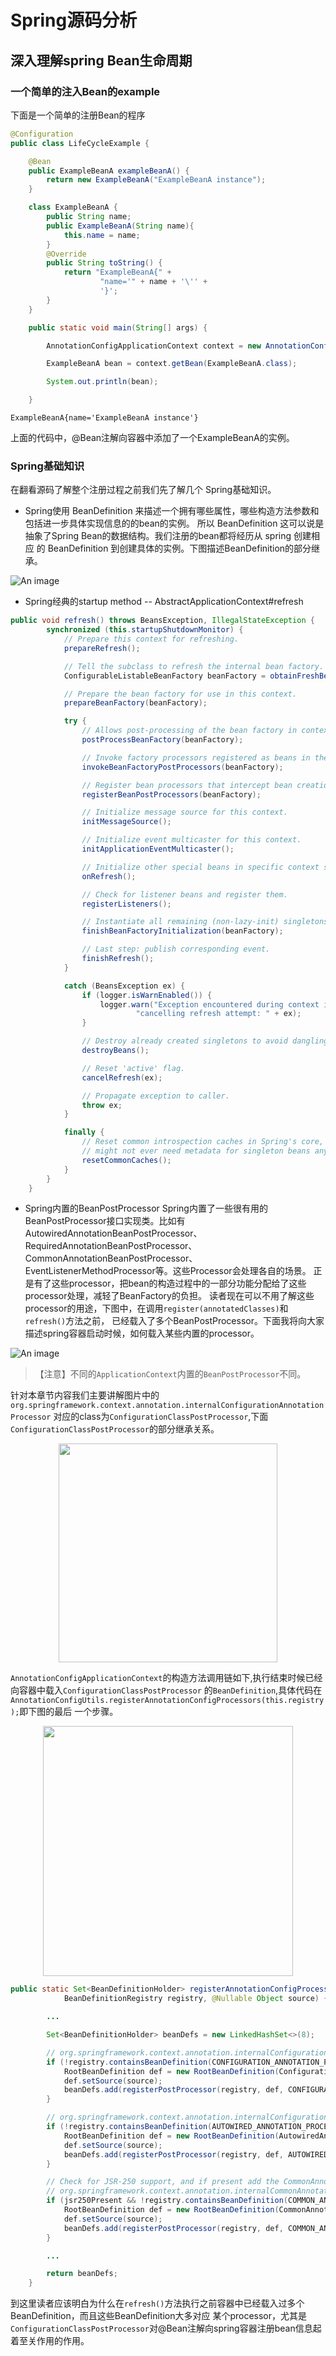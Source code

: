 # Spring源码分析
## 深入理解spring Bean生命周期
### 一个简单的注入Bean的example

下面是一个简单的注册Bean的程序
```java
@Configuration
public class LifeCycleExample {

    @Bean
    public ExampleBeanA exampleBeanA() {
        return new ExampleBeanA("ExampleBeanA instance");
    }

    class ExampleBeanA {
        public String name;
        public ExampleBeanA(String name){
            this.name = name;
        }
        @Override
        public String toString() {
            return "ExampleBeanA{" +
                    "name='" + name + '\'' +
                    '}';
        }
    }

    public static void main(String[] args) {

        AnnotationConfigApplicationContext context = new AnnotationConfigApplicationContext(LifeCycleExample.class);

        ExampleBeanA bean = context.getBean(ExampleBeanA.class);

        System.out.println(bean);

    }
```

```
ExampleBeanA{name='ExampleBeanA instance'}
```
上面的代码中，@Bean注解向容器中添加了一个ExampleBeanA的实例。

### Spring基础知识
在翻看源码了解整个注册过程之前我们先了解几个
Spring基础知识。

* Spring使用 BeanDefinition 来描述一个拥有哪些属性，哪些构造方法参数和包括进一步具体实现信息的的bean的实例。
所以 BeanDefinition 这可以说是抽象了Spring Bean的数据结构。我们注册的bean都将经历从 spring 创建相应
的 BeanDefinition 到创建具体的实例。下图描述BeanDefinition的部分继承。

![An image](./../img/BeanDefinition.png)

* Spring经典的startup method -- AbstractApplicationContext#refresh

```java
public void refresh() throws BeansException, IllegalStateException {
		synchronized (this.startupShutdownMonitor) {
			// Prepare this context for refreshing.
			prepareRefresh();

			// Tell the subclass to refresh the internal bean factory.
			ConfigurableListableBeanFactory beanFactory = obtainFreshBeanFactory();

			// Prepare the bean factory for use in this context.
			prepareBeanFactory(beanFactory);

			try {
				// Allows post-processing of the bean factory in context subclasses.
				postProcessBeanFactory(beanFactory);

				// Invoke factory processors registered as beans in the context.
				invokeBeanFactoryPostProcessors(beanFactory);

				// Register bean processors that intercept bean creation.
				registerBeanPostProcessors(beanFactory);

				// Initialize message source for this context.
				initMessageSource();

				// Initialize event multicaster for this context.
				initApplicationEventMulticaster();

				// Initialize other special beans in specific context subclasses.
				onRefresh();

				// Check for listener beans and register them.
				registerListeners();

				// Instantiate all remaining (non-lazy-init) singletons.
				finishBeanFactoryInitialization(beanFactory);

				// Last step: publish corresponding event.
				finishRefresh();
			}

			catch (BeansException ex) {
				if (logger.isWarnEnabled()) {
					logger.warn("Exception encountered during context initialization - " +
							"cancelling refresh attempt: " + ex);
				}

				// Destroy already created singletons to avoid dangling resources.
				destroyBeans();

				// Reset 'active' flag.
				cancelRefresh(ex);

				// Propagate exception to caller.
				throw ex;
			}

			finally {
				// Reset common introspection caches in Spring's core, since we
				// might not ever need metadata for singleton beans anymore...
				resetCommonCaches();
			}
		}
	}
```
* Spring内置的BeanPostProcessor
Spring内置了一些很有用的BeanPostProcessor接口实现类。比如有AutowiredAnnotationBeanPostProcessor、
RequiredAnnotationBeanPostProcessor、CommonAnnotationBeanPostProcessor、
EventListenerMethodProcessor等。这些Processor会处理各自的场景。
正是有了这些processor，把bean的构造过程中的一部分功能分配给了这些processor处理，减轻了BeanFactory的负担。
读者现在可以不用了解这些processor的用途，下图中，在调用`register(annotatedClasses)`和`refresh()`方法之前，
已经载入了多个BeanPostProcessor。下面我将向大家描述spring容器启动时候，如何载入某些内置的processor。

![An image](./../img/internalBeanPostProcessor.png)

> 【注意】不同的`ApplicationContext`内置的`BeanPostProcessor`不同。

针对本章节内容我们主要讲解图片中的`org.springframework.context.annotation.internalConfigurationAnnotationProcessor`
对应的class为`ConfigurationClassPostProcessor`,下面`ConfigurationClassPostProcessor`的部分继承关系。
<div align=center>
<img src="./../img/configurationClassPostProcessor.png" width="350px" />
</div>

`AnnotationConfigApplicationContext`的构造方法调用链如下,执行结束时候已经向容器中载入`ConfigurationClassPostProcessor`
的`BeanDefinition`,具体代码在`AnnotationConfigUtils.registerAnnotationConfigProcessors(this.registry);`即下图的最后
一个步骤。
<div align=center>
<img src="./../img/registInternalConfiguraionBeanPostProcessor.png" width="400px" />
</div>

```java
public static Set<BeanDefinitionHolder> registerAnnotationConfigProcessors(
			BeanDefinitionRegistry registry, @Nullable Object source) {

        ...

		Set<BeanDefinitionHolder> beanDefs = new LinkedHashSet<>(8);

        // org.springframework.context.annotation.internalConfigurationAnnotationProcessor
		if (!registry.containsBeanDefinition(CONFIGURATION_ANNOTATION_PROCESSOR_BEAN_NAME)) {
			RootBeanDefinition def = new RootBeanDefinition(ConfigurationClassPostProcessor.class);
			def.setSource(source);
			beanDefs.add(registerPostProcessor(registry, def, CONFIGURATION_ANNOTATION_PROCESSOR_BEAN_NAME));
		}

        // org.springframework.context.annotation.internalConfigurationBeanNameGenerator
		if (!registry.containsBeanDefinition(AUTOWIRED_ANNOTATION_PROCESSOR_BEAN_NAME)) {
			RootBeanDefinition def = new RootBeanDefinition(AutowiredAnnotationBeanPostProcessor.class);
			def.setSource(source);
			beanDefs.add(registerPostProcessor(registry, def, AUTOWIRED_ANNOTATION_PROCESSOR_BEAN_NAME));
		}

		// Check for JSR-250 support, and if present add the CommonAnnotationBeanPostProcessor.
		// org.springframework.context.annotation.internalCommonAnnotationProcessor
		if (jsr250Present && !registry.containsBeanDefinition(COMMON_ANNOTATION_PROCESSOR_BEAN_NAME)) {
			RootBeanDefinition def = new RootBeanDefinition(CommonAnnotationBeanPostProcessor.class);
			def.setSource(source);
			beanDefs.add(registerPostProcessor(registry, def, COMMON_ANNOTATION_PROCESSOR_BEAN_NAME));
		}

		...

		return beanDefs;
	}
```

到这里读者应该明白为什么在`refresh()`方法执行之前容器中已经载入过多个BeanDefinition，而且这些BeanDefinition大多对应
某个processor，尤其是`ConfigurationClassPostProcessor`对@Bean注解向spring容器注册bean信息起着至关作用的作用。

